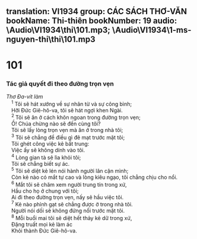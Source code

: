 translation: VI1934
group: CÁC SÁCH THƠ-VĂN
bookName: Thi-thiên 
bookNumber: 19
audio: \Audio\VI1934\thi\101.mp3; \Audio\VI1934\1-ms-nguyen-thi\thi\101.mp3
-------

<div class="title"><h1>101</h1><h3>Tác giả quyết đi theo đường trọn vẹn</h3><i>Thơ Đa-vít làm</i></div>
<span class="verse thi_101_1"> <sup>1</sup> Tôi sẽ hát xướng về sự nhân từ và sự công bình; <br/> Hỡi Đức Giê-hô-va, tôi sẽ hát ngợi khen Ngài. <br/></span>
<span class="verse thi_101_2"> <sup>2</sup> Tôi sẽ ăn ở cách khôn ngoan trong đường trọn vẹn; <br/> Ồ! Chúa chừng nào sẽ đến cùng tôi? <br/> Tôi sẽ lấy lòng trọn vẹn mà ăn ở trong nhà tôi; <br/></span>
<span class="verse thi_101_3"> <sup>3</sup> Tôi sẽ chẳng để điều gì đê mạt trước mặt tôi; <br/> Tôi ghét công việc kẻ bất trung: <br/> Việc ấy sẽ không dính vào tôi. <br/></span>
<span class="verse thi_101_4"> <sup>4</sup> Lòng gian tà sẽ lìa khỏi tôi; <br/> Tôi sẽ chẳng biết sự ác. <br/></span>
<span class="verse thi_101_5"> <sup>5</sup> Tôi sẽ diệt kẻ lén nói hành người lân cận mình; <br/> Còn kẻ nào có mắt tự cao và lòng kiêu ngạo, tôi chẳng chịu cho nổi. <br/></span>
<span class="verse thi_101_6"> <sup>6</sup> Mắt tôi sẽ chăm xem người trung tín trong xứ, <br/> Hầu cho họ ở chung với tôi; <br/> Ai đi theo đường trọn vẹn, nấy sẽ hầu việc tôi. <br/></span>
<span class="verse thi_101_7"> <sup>7</sup> Kẻ nào phỉnh gạt sẽ chẳng được ở trong nhà tôi. <br/> Người nói dối sẽ không đứng nổi trước mặt tôi. <br/></span>
<span class="verse thi_101_8"> <sup>8</sup> Mỗi buổi mai tôi sẽ diệt hết thảy kẻ dữ trong xứ, <br/> Đặng truất mọi kẻ làm ác <br/> Khỏi thành Đức Giê-hô-va. <br/></span>
